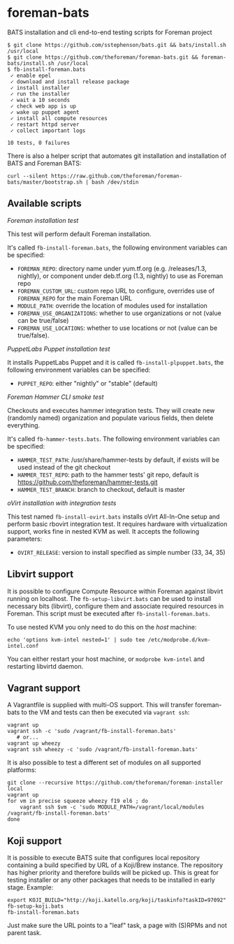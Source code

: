 foreman-bats
============

BATS installation and cli end-to-end testing scripts for Foreman project

    $ git clone https://github.com/sstephenson/bats.git && bats/install.sh /usr/local
    $ git clone https://github.com/theforeman/foreman-bats.git && foreman-bats/install.sh /usr/local
    $ fb-install-foreman.bats
     ✓ enable epel
     ✓ download and install release package
     ✓ install installer
     ✓ run the installer
     ✓ wait a 10 seconds
     ✓ check web app is up
     ✓ wake up puppet agent
     ✓ install all compute resources
     ✓ restart httpd server
     ✓ collect important logs

    10 tests, 0 failures

There is also a helper script that automates git installation and installation
of BATS and Foreman BATS:

    curl --silent https://raw.github.com/theforeman/foreman-bats/master/bootstrap.sh | bash /dev/stdin

Available scripts
-----------------

*Foreman installation test*

This test will perform default Foreman installation.

It's called `fb-install-foreman.bats`, the following environment variables can
be specified:

* `FOREMAN_REPO`: directory name under yum.tf.org (e.g. /releases/1.3, nightly),
  or component under deb.tf.org (1.3, nightly) to use as Foreman repo
* `FOREMAN_CUSTOM_URL`: custom repo URL to configure, overrides use of
  `FOREMAN_REPO` for the main Foreman URL
* `MODULE_PATH`: override the location of modules used for installation
* `FOREMAN_USE_ORGANIZATIONS`: whether to use organizations or not (value can be true/false)
* `FOREMAN_USE_LOCATIONS`: whether to use locations or not (value can be true/false).

*PuppetLabs Puppet installation test*

It installs PuppetLabs Puppet and it is called `fb-install-plpuppet.bats`, the
following environment variables can be specified:

* `PUPPET_REPO`: either "nightly" or "stable" (default)

*Foreman Hammer CLI smoke test*

Checkouts and executes hammer integration tests. They will create new
(randomly named) organization and populate various fields, then delete
everything.

It's called `fb-hammer-tests.bats`.  The following environment variables can
be specified:

* `HAMMER_TEST_PATH`: /usr/share/hammer-tests by default, if exists will be
  used instead of the git checkout
* `HAMMER_TEST_REPO`: path to the hammer tests' git repo, default is https://github.com/theforeman/hammer-tests.git
* `HAMMER_TEST_BRANCH`: branch to checkout, default is master

*oVirt installation with integration tests*

This test named `fb-install-ovirt.bats` installs oVirt All-In-One setup and
perform basic rbovirt integration test. It requires hardware with
virtualization support, works fine in nested KVM as well. It accepts the
following parameters:

* `OVIRT_RELEASE`: version to install specified as simple number (33, 34, 35)

Libvirt support
---------------

It is possible to configure Compute Resource within Foreman against libvirt
running on localhost. The `fb-setup-libvirt.bats` can be used to install
necessary bits (libvirt), configure them and associate required resources in
Foreman. This script must be executed after `fb-install-foreman.bats`.

To use nested KVM you only need to do this on the *host* machine:

    echo 'options kvm-intel nested=1' | sudo tee /etc/modprobe.d/kvm-intel.conf

You can either restart your host machine, or `modprobe kvm-intel` and
restarting libvirtd daemon.

Vagrant support
---------------

A Vagrantfile is supplied with multi-OS support.  This will transfer
foreman-bats to the VM and tests can then be executed via `vagrant ssh`:

    vagrant up
    vagrant ssh -c 'sudo /vagrant/fb-install-foreman.bats'
       # or...
    vagrant up wheezy
    vagrant ssh wheezy -c 'sudo /vagrant/fb-install-foreman.bats'

It is also possible to test a different set of modules on all supported
platforms:

    git clone --recursive https://github.com/theforeman/foreman-installer local
    vagrant up
    for vm in precise squeeze wheezy f19 el6 ; do
        vagrant ssh $vm -c 'sudo MODULE_PATH=/vagrant/local/modules /vagrant/fb-install-foreman.bats'
    done

Koji support
------------

It is possible to execute BATS suite that configures local repository
containing a build specified by URL of a Koji/Brew instance. The repository
has higher priority and therefore builds will be picked up. This is great for
testing installer or any other packages that needs to be installed in early
stage. Example:

    export KOJI_BUILD="http://koji.katello.org/koji/taskinfo?taskID=97092"
    fb-setup-koji.bats
    fb-install-foreman.bats

Just make sure the URL points to a "leaf" task, a page with (S)RPMs and not
parent task.
